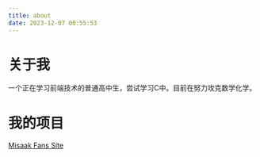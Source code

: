 ```yaml
---
title: about
date: 2023-12-07 00:55:53
---
```

# 关于我
一个正在学习前端技术的普通高中生，尝试学习C中。目前在努力攻克数学化学。

# 我的项目
[Misaak Fans Site](https://misaka-fans.space/)
